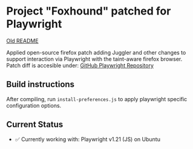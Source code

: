 # Project "Foxhound" patched for Playwright
[Old README](README_OLD.md)

Applied open-source firefox patch adding Juggler and other changes to support interaction via Playwright with the taint-aware firefox browser. Patch diff is accesible under: [GitHub Playwright Repository](https://github.com/microsoft/playwright/tree/release-1.21/browser_patches/firefox)

## Build instructions
After compiling, run `install-preferences.js` to apply playwright specific configuration options.

## Current Status
- ✅ Currently working with: Playwright v1.21 (JS) on Ubuntu